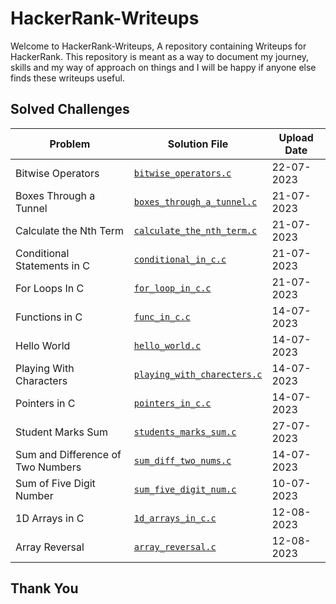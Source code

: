 # HackerRank-Writeups 

Welcome to HackerRank-Writeups, A repository containing Writeups for HackerRank. This repository is meant as a way to document my journey, skills and my way of approach on things and I will be happy if anyone else finds these writeups useful.

## Solved Challenges 

| Problem | Solution File | Upload Date |
|---------|---------------|-------------|
| Bitwise Operators | [`bitwise_operators.c`](./bitwise_operators.c) | 22-07-2023 |
| Boxes Through a Tunnel | [`boxes_through_a_tunnel.c`](./boxes_through_a_tunnel.c) | 21-07-2023 |
| Calculate the Nth Term | [`calculate_the_nth_term.c`](./calculate_the_nth_term.c) | 21-07-2023 |
| Conditional Statements in C | [`conditional_in_c.c`](./conditional_in_c.c) | 21-07-2023 |
| For Loops In C | [`for_loop_in_c.c`](./for_loop_in_c.c) | 21-07-2023 |
| Functions in C | [`func_in_c.c`](./func_in_c.c) | 14-07-2023 |
| Hello World | [`hello_world.c`](./hello_world.c) | 14-07-2023 |
| Playing With Characters | [`playing_with_charecters.c`](./playing_with_charecters.c) | 14-07-2023 |
| Pointers in C | [`pointers_in_c.c`](./pointers_in_c.c) | 14-07-2023 |
| Student Marks Sum | [`students_marks_sum.c`](./students_marks_sum.c) | 27-07-2023 |
| Sum and Difference of Two Numbers | [`sum_diff_two_nums.c`](./sum_diff_two_nums.c) | 14-07-2023 |
| Sum of Five Digit Number | [`sum_five_digit_num.c`](./sum_five_digit_num.c) | 10-07-2023 |
| 1D Arrays in C | [`1d_arrays_in_c.c`](./1d_arrays_in_c.c) | 12-08-2023 |
| Array Reversal | [`array_reversal.c`](./array_reversal) | 12-08-2023 |

## Thank You

